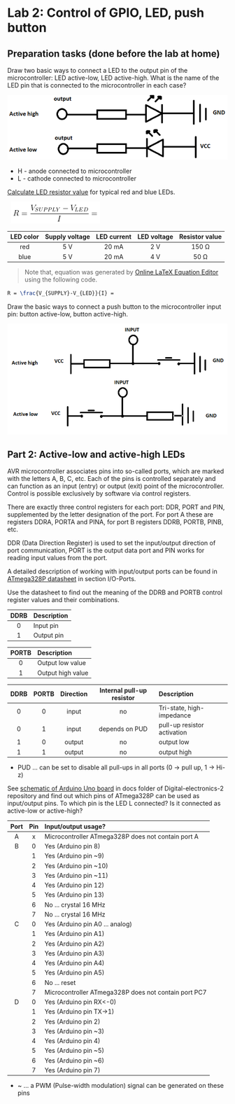 # Lab 2: Control of GPIO, LED, push button

## Preparation tasks (done before the lab at home)

Draw two basic ways to connect a LED to the output pin of the microcontroller: LED active-low, LED active-high. What is the name of the LED pin that is connected to the microcontroller in each case?

![Active high, active low LEDS](Images/leds.png)

* H - anode connected to microcontroller
* L - cathode connected to microcontroller

[Calculate LED resistor value](https://electronicsclub.info/leds.htm) for typical red and blue LEDs.

&nbsp;
![Clock period](Images/ohms_law.png)
&nbsp;

| **LED color** | **Supply voltage** | **LED current** | **LED voltage** | **Resistor value** |
| :-: | :-: | :-: | :-: | :-: |
| red | 5&nbsp;V | 20&nbsp;mA | 2&nbsp;V | 150&nbsp;Ω |
| blue | 5&nbsp;V | 20&nbsp;mA | 4&nbsp;V | 50&nbsp;Ω |

> Note that, equation was generated by [Online LaTeX Equation Editor](https://www.codecogs.com/latex/eqneditor.php) using the following code.
```LaTeX
R = \frac{V_{SUPPLY}-V_{LED}}{I} =
```
>

Draw the basic ways to connect a push button to the microcontroller input pin: button active-low, button active-high.

![Active high, active low BUTTONS](Images/btns.png)

## Part 2: Active-low and active-high LEDs

AVR microcontroller associates pins into so-called ports, which are marked with the letters A, B, C, etc. Each of the pins is controlled separately and can function as an input (entry) or output (exit) point of the microcontroller. Control is possible exclusively by software via control registers.

There are exactly three control registers for each port: DDR, PORT and PIN, supplemented by the letter designation of the port. For port A these are registers DDRA, PORTA and PINA, for port B registers DDRB, PORTB, PINB, etc.

DDR (Data Direction Register) is used to set the input/output direction of port communication, PORT is the output data port and PIN works for reading input values from the port.

A detailed description of working with input/output ports can be found in [ATmega328P datasheet](https://www.microchip.com/wwwproducts/en/ATmega328p) in section I/O-Ports.

Use the datasheet to find out the meaning of the DDRB and PORTB control register values and their combinations.

| **DDRB** | **Description** |
| :-: | :-- |
| 0 | Input pin |
| 1 | Output pin|

| **PORTB** | **Description** |
| :-: | :-- |
| 0 | Output low value |
| 1 | Output high value|

| **DDRB** | **PORTB** | **Direction** | **Internal pull-up resistor** | **Description** |
| :-: | :-: | :-: | :-: | :-- |
| 0 | 0 | input | no | Tri-state, high-impedance |
| 0 | 1 | input| depends on PUD | pull-up resistor activation |
| 1 | 0 | output | no | output low |
| 1 | 1 | output | no | output high |

* PUD ...  can be set to disable all pull-ups in all ports (0 -> pull up, 1 -> Hi-z)

See [schematic of Arduino Uno board](../../Docs/arduino_shield.pdf) in docs folder of Digital-electronics-2 repository and find out which pins of ATmega328P can be used as input/output pins. To which pin is the LED L connected? Is it connected as active-low or active-high?

| **Port** | **Pin** | **Input/output usage?** |
| :-: | :-: | :-- |
| A | x | Microcontroller ATmega328P does not contain port A |
| B | 0 | Yes (Arduino pin 8) |
|   | 1 | Yes (Arduino pin ~9) |
|   | 2 | Yes (Arduino pin ~10) |
|   | 3 | Yes (Arduino pin ~11) |
|   | 4 | Yes (Arduino pin 12) |
|   | 5 | Yes (Arduino pin 13) |
|   | 6 | No ... crystal 16 MHz|
|   | 7 | No ... crystal 16 MHz|
| C | 0 | Yes (Arduino pin A0 ... analog) |
|   | 1 | Yes (Arduino pin A1) |
|   | 2 | Yes (Arduino pin A2) |
|   | 3 | Yes (Arduino pin A3) |
|   | 4 | Yes (Arduino pin A4) |
|   | 5 | Yes (Arduino pin A5) |
|   | 6 | No ... reset|
|   | 7 | Microcontroller ATmega328P does not contain port PC7 |
| D | 0 | Yes (Arduino pin RX<-0) |
|   | 1 | Yes (Arduino pin TX->1) |
|   | 2 | Yes (Arduino pin 2) |
|   | 3 | Yes (Arduino pin ~3) |
|   | 4 | Yes (Arduino pin 4) |
|   | 5 | Yes (Arduino pin ~5) |
|   | 6 | Yes (Arduino pin ~6) |
|   | 7 | Yes (Arduino pin 7) |

* ~ ... a PWM (Pulse-width modulation) signal can be generated on these pins

